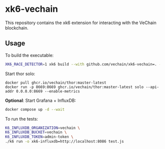 # xk6-vechain

This repository contains the xk6 extension for interacting with the VeChain blockchain.

## Usage

To build the executable:

```bash
XK6_RACE_DETECTOR=1 xk6 build --with github.com/vechain/xk6-vechain=. --with github.com/grafana/xk6-dashboard@latest --with github.com/grafana/xk6-output-influxdb@latest
```

Start thor solo:

```
docker pull ghcr.io/vechain/thor:master-latest
docker run -p 8669:8669 ghcr.io/vechain/thor:master-latest solo --api-addr 0.0.0.0:8669 --enable-metrics
```

**Optional**: Start Grafana + InfluxDB:

```bash
docker compose up -d --wait
```

To run the tests:

```bash
K6_INFLUXDB_ORGANIZATION=vechain \
K6_INFLUXDB_BUCKET=vechain \
K6_INFLUXDB_TOKEN=admin-token \
./k6 run -o xk6-influxdb=http://localhost:8086 test.js
```
